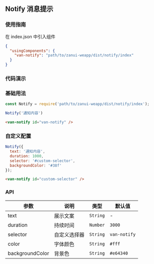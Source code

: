 ## Notify 消息提示

### 使用指南
在 index.json 中引入组件
```json
{
  "usingComponents": {
    "van-notify": "path/to/zanui-weapp/dist/notify/index"
  }
}
```

### 代码演示

### 基础用法

```js
const Notify = require('path/to/zanui-weapp/dist/notify/index');

Notify('通知内容')
```

```html
<van-notify id="van-notify" />
```

### 自定义配置

```js
Notify({
  text: '通知内容',
  duration: 1000,
  selector: '#custom-selector',
  backgroundColor: '#38f'
});
```

```html
<van-notify id="custom-selector" />
```

### API

| 参数 | 说明 | 类型 | 默认值 |
|-----------|-----------|-----------|-------------|
| text | 展示文案 | `String` | - |
| duration | 持续时间 | `Number` | `3000` |
| selector | 自定义选择器 | `String` | `van-notify` |
| color | 字体颜色 | `String` | `#fff` | |
| backgroundColor | 背景色 | `String` | `#e64340` |
